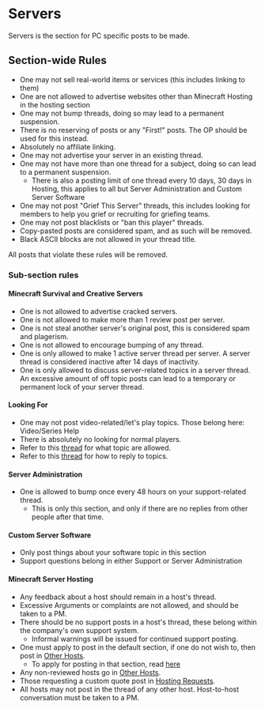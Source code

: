 # Servers

Servers is the section for PC specific posts to be made. 

## Section-wide Rules

* One may not sell real-world items or services (this includes linking to them)
* One are not allowed to advertise websites other than Minecraft Hosting in the hosting section
* One may not bump threads, doing so may lead to a permanent suspension.
* There is no reserving of posts or any "First!" posts. The OP should be used for this instead.
* Absolutely no affiliate linking.
* One may not advertise your server in an existing thread.
* One may not have more than one thread for a subject, doing so can lead to a permanent suspension.
    * There is also a posting limit of one thread every 10 days, 30 days in Hosting, this applies to all but Server Administration and Custom Server Software
* One may not post "Grief This Server" threads, this includes looking for members to help you grief or recruiting for griefing teams.
* One may not post blacklists or "ban this player" threads.
* Copy-pasted posts are considered spam, and as such will be removed.
* Black ASCII blocks are not allowed in your thread title.

All posts that violate these rules will be removed.

### Sub-section rules

#### Minecraft Survival and Creative Servers

* One is not allowed to advertise cracked servers.
* One is not allowed to make more than 1 review post per server.
* One is not steal another server's original post, this is considered spam and plagerism.
* One is not allowed to encourage bumping of any thread.
* One is only allowed to make 1 active server thread per server. A server thread is considered inactive after 14 days of inactivity.
* One is only allowed to discuss server-related topics in a server thread. An excessive amount of off topic posts can lead to a temporary or permanent lock of your server thread.

#### Looking For

* One may not post video-related/let's play topics. Those belong here: Video/Series Help
* There is absolutely no looking for normal players.
* Refer to this [thread](http://www.minecraftforum.net/topic/1441894-) for what topic are allowed.
* Refer to this [thread](http://www.minecraftforum.net/topic/1441894-) for how to reply to topics.

#### Server Administration

* One is allowed to bump once every 48 hours on your support-related thread.
    * This is only this section, and only if there are no replies from other people after that time.
    
#### Custom Server Software

* Only post things about your software topic in this section
* Support questions belong in either Support or Server Administration

#### Minecraft Server Hosting

* Any feedback about a host should remain in a host's thread.
* Excessive Arguments or complaints are not allowed, and should be taken to a PM.
* There should be no support posts in a host's thread, these belong within the company's own support system.
    * Informal warnings will be issued for continued support posting.
* One must apply to post in the default section, if one do not wish to, then post in [Other Hosts](http://www.minecraftforum.net/forum/46-other-hosts/).
    * To apply for posting in that section, read [here](http://www.minecraftforum.net/topic/1254208)
* Any non-reviewed hosts go in [Other Hosts](http://www.minecraftforum.net/forum/46-other-hosts/).
* Those requesting a custom quote post in [Hosting Requests](http://www.minecraftforum.net/forum/130-hosting-requests/).
* All hosts may not post in the thread of any other host. Host-to-host conversation must be taken to a PM.